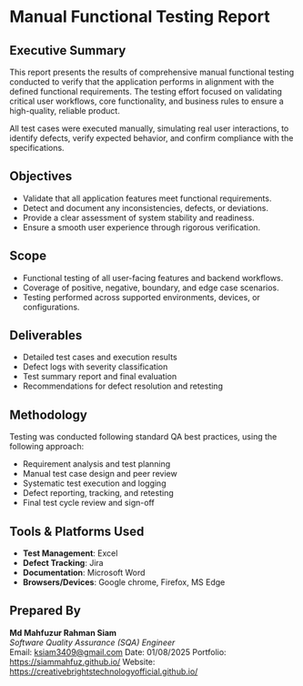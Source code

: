 # Manual Functional Testing Report

## Executive Summary

This report presents the results of comprehensive manual functional testing conducted to verify that the application performs in alignment with the defined functional requirements. The testing effort focused on validating critical user workflows, core functionality, and business rules to ensure a high-quality, reliable product.

All test cases were executed manually, simulating real user interactions, to identify defects, verify expected behavior, and confirm compliance with the specifications.

## Objectives

- Validate that all application features meet functional requirements.
- Detect and document any inconsistencies, defects, or deviations.
- Provide a clear assessment of system stability and readiness.
- Ensure a smooth user experience through rigorous verification.

## Scope

- Functional testing of all user-facing features and backend workflows.
- Coverage of positive, negative, boundary, and edge case scenarios.
- Testing performed across supported environments, devices, or configurations.

## Deliverables

- Detailed test cases and execution results
- Defect logs with severity classification
- Test summary report and final evaluation
- Recommendations for defect resolution and retesting

## Methodology

Testing was conducted following standard QA best practices, using the following approach:

- Requirement analysis and test planning
- Manual test case design and peer review
- Systematic test execution and logging
- Defect reporting, tracking, and retesting
- Final test cycle review and sign-off

## Tools & Platforms Used

- **Test Management**: Excel 
- **Defect Tracking**: Jira  
- **Documentation**: Microsoft Word  
- **Browsers/Devices**: Google chrome, Firefox, MS Edge

## Prepared By

**Md Mahfuzur Rahman Siam**  
*Software Quality Assurance (SQA) Engineer*  
Email: ksiam3409@gmail.com
Date: 01/08/2025
Portfolio: https://siammahfuz.github.io/
Website: https://creativebrightstechnologyofficial.github.io/

